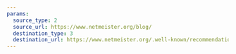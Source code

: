 ```yaml
---
params:
  source_type: 2
  source_url: https://www.netmeister.org/blog/
  destination_type: 3
  destination_url: https://www.netmeister.org/.well-known/recommendations.opml
---
```


